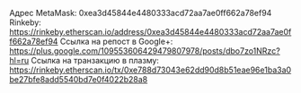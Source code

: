 Адрес MetaMask: 0xea3d45844e4480333acd72aa7ae0ff662a78ef94
Rinkeby: https://rinkeby.etherscan.io/address/0xea3d45844e4480333acd72aa7ae0ff662a78ef94
Ссылка на репост в Google+: https://plus.google.com/109553606429479807978/posts/dbo7zo1NRzc?hl=ru
Ссылка на транзакцию в плазму: https://rinkeby.etherscan.io/tx/0xe788d73043e62dd90d8b51eae96e1ba3a0be27bfe8add5540bd7e0f4022b28a8
